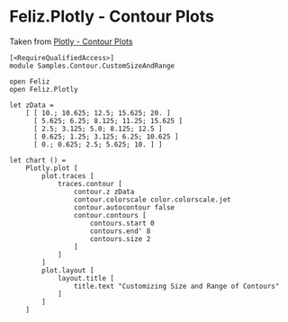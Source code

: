 # Feliz.Plotly - Contour Plots

Taken from [Plotly - Contour Plots](https://plot.ly/javascript/contour-plots/)

```fsharp:plotly-chart-contour-customsizeandrange
[<RequireQualifiedAccess>]
module Samples.Contour.CustomSizeAndRange

open Feliz
open Feliz.Plotly

let zData =
    [ [ 10.; 10.625; 12.5; 15.625; 20. ]
      [ 5.625; 6.25; 8.125; 11.25; 15.625 ]
      [ 2.5; 3.125; 5.0; 8.125; 12.5 ]
      [ 0.625; 1.25; 3.125; 6.25; 10.625 ]
      [ 0.; 0.625; 2.5; 5.625; 10. ] ]

let chart () =
    Plotly.plot [
        plot.traces [
            traces.contour [
                contour.z zData
                contour.colorscale color.colorscale.jet
                contour.autocontour false
                contour.contours [
                    contours.start 0
                    contours.end' 8
                    contours.size 2
                ]
            ]
        ]
        plot.layout [
            layout.title [
                title.text "Customizing Size and Range of Contours"
            ]
        ]
    ]
```